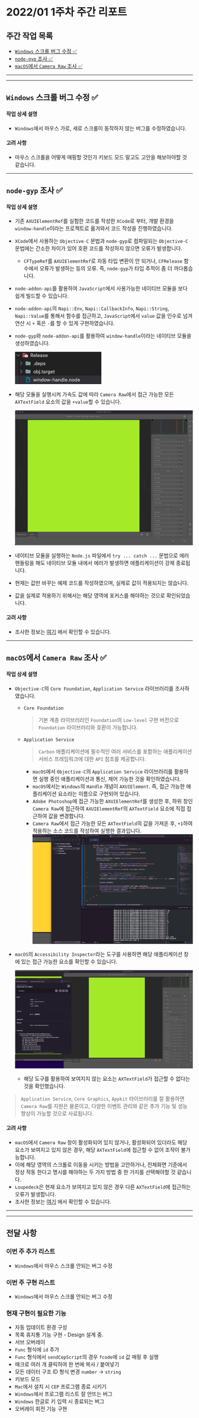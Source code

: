 # 2022/01 1주차 주간 리포트

## 주간 작업 목록

- [`Windows` 스크롤 버그 수정 ✅](#windows-스크롤-버그-수정-)
- [`node-gyp` 조사 ✅](#node-gyp-조사-)
- [`macOS`에서 `Camera Raw` 조사 ✅](#macos에서-camera-raw-조사-)

---

---

## `Windows` 스크롤 버그 수정 ✅

#### 작업 상세 설명

- `Windows`에서 마우스 가로, 세로 스크롤이 동작하지 않는 버그를 수정하였습니다.

#### 고려 사항

- 마우스 스크롤을 어떻게 매핑할 것인가 키보드 모드 말고도 고안을 해보아야할 것 같습니다.

---

## `node-gyp` 조사 ✅

#### 작업 상세 설명

- 기존 `AXUIElementRef`를 실험한 코드를 작성한 `XCode`로 부터, 개발 환경을 `window-handle`이라는 프로젝트로 옮겨와서 코드 작성을 진행하였습니다.
- `XCode`에서 사용하는 `Objective-C` 문법과 `node-gyp`로 컴파일되는 `Objective-C` 문법에는 간소한 차이가 있어 호환 코드를 작성하지 않으면 오류가 발생합니다.
  - `CFTypeRef`를 `AXUIElementRef`로 자동 타입 변환이 안 되거나, `CFRelease` 함수에서 오류가 발생하는 등의 오류. 즉, `node-gyp`가 타입 추적이 좀 더 까다롭습니다.
- `node-addon-api`를 활용하여 `JavaScript`에서 사용가능한 네이티브 모듈을 보다 쉽게 빌드할 수 있습니다.
- `node-addon-api`의 `Napi::Env`, `Napi::CallbackInfo`, `Napi::String`, `Napi::Value`를 통해서 함수를 접근하고, `JavaScript`에서 `value` 값을 인수로 넘겨 연산 시 `+` 혹은 `-`를 할 수 있게 구현하였습니다.
- `node-gyp`와 `node-addon-api`를 활용하여 `window-handle`이라는 네이티브 모듈을 생성하였습니다.

  ![window-handle 네이티브 모듈](./assets/window-handle_네이티브_모듈_생성.png)

- 해당 모듈을 실행시켜 가속도 값에 따라 `Camera Raw`에서 접근 가능한 모든 `AXTextField` 요소의 값을 `+value`할 수 있습니다.

  ![INVAIZ_Studio_Dial_연동](./assets/INVAIZ_Studio_Dial_연동.gif)

- 네이티브 모듈을 실행하는 `Node.js` 파일에서 `try ... catch ...` 문법으로 에러 핸들링을 해도 네이티브 모듈 내에서 에러가 발생하면 애플리케이션이 강제 종료됩니다.

- 현재는 값만 바꾸는 예제 코드를 작성하였으며, 실제로 값이 적용되지는 않습니다.
- 값을 실제로 적용하기 위해서는 해당 영역에 포커스를 해야하는 것으로 확인되었습니다.

#### 고려 사항

- 조사한 정보는 [여기](https://github.com/ghooz1204/weekly-summary/tree/master/research/node-gyp) 에서 확인할 수 있습니다.

---

## `macOS`에서 `Camera Raw` 조사 ✅

#### 작업 상세 설명

- `Objective-C`의 `Core Foundation`, `Application Service` 라이브러리를 조사하였습니다.

  - `Core Foundation`

    > 기본 계층 라이브러리인 `Foundation`의 `Low-level` 구현 버전으로 `Foundation` 라이브러리와 호환이 가능합니다.

  - `Application Service`

    > `Carbon` 애플리케이션에 필수적인 여러 서비스를 포함하는 애플리케이션 서비스 프레임워크에 대한 `API` 참조를 제공합니다.

    - `macOS`에서 `Objective-C`의 `Application Service` 라이브러리를 활용하면 실행 중인 애플리케이션과 통신, 제어 가능한 것을 확인하였습니다.
    - `macOS`에서는 `Windows`의 `Handle` 개념이 `AXUIElement`. 즉, 접근 가능한 애플리케이션 요소라는 이름으로 구현되어 있습니다.
    - `Adobe Photoshop`에 접근 가능한 `AXUIElementRef`를 생성한 후, 하위 창인 `Camera Raw`에 접근하여 `AXUIElementRef`의 `AXTextField` 요소에 직접 접근하여 값을 변경합니다.
    - `Camera Raw`에서 접근 가능한 모든 `AXTextField`의 값을 가져온 후, `+1`하여 적용하는 소스 코드를 작성하여 실행한 결과입니다.
      ![Camera Raw 실험](./assets/Camera_Raw_실험.gif)

- `macOS`의 `Accessibility Inspector`라는 도구를 사용하면 해당 애플리케이션 창에 있는 접근 가능한 요소를 확인할 수 있습니다.

  ![Accessibility Inspector 사용법](./assets/Accessibility_Inspector_사용법.gif)

  - 해당 도구를 활용하여 보여지지 않는 요소는 `AXTextField`가 접근할 수 없다는 것을 확인했습니다.

> `Application Service`, `Core Graphics`, `Appkit` 라이브러리를 잘 활용하면 `Camera Raw`를 지원은 물론이고, 다양한 이벤트 관리와 같은 추가 기능 및 성능 향상이 가능할 것으로 사료됩니다.

#### 고려 사항

- `macOS`에서 `Camera Raw` 창이 활성화되어 있지 않거나, 활성화되어 있더라도 해당 요소가 보여지고 있지 않은 경우, 해당 `AXTextField`에 접근할 수 없어 조작이 불가능합니다.
- 이에 해당 영역의 스크롤로 이동을 시키는 방법을 고안하거나, 전체화면 기준에서 정상 작동 한다고 명시를 해야하는 두 가지 방법 중 한 가지를 선택해야할 것 같습니다.
- `Loupedeck`은 현재 요소가 보여지고 있지 않은 경우 다른 `AXTextField`에 접근하는 오류가 발생합니다.
- 조사한 정보는 [여기](https://github.com/ghooz1204/weekly-summary/tree/master/research/objective-c) 에서 확인할 수 있습니다.

---

---

## 전달 사항

### 이번 주 추가 리스트

- `Windows`에서 마우스 스크롤 안되는 버그 수정

### 이번 주 구현 리스트

- `Windows`에서 마우스 스크롤 안되는 버그 수정

### 현재 구현이 필요한 기능

- 자동 업데이트 환경 구성
- 목록 휴지통 기능 구현 - Design 설계 중.
- 서브 오버레이
- `Func` 형식에 `id` 추가
- `Func` 형식에서 `sendCepScript`의 경우 `fcode`에 `id` 값 매핑 후 실행
- 매크로 여러 개 클릭하여 한 번에 복사 / 붙여넣기
- 모든 데이터 구조 ID 형식 변경 `number` -> `string`
- 키보드 모드
- `Mac`에서 설치 시 `CEP` 프로그램 종료 시키기
- `Windows`에서 프로그램 리스트 잘 안뜨는 버그
- `Windows` 한글로 키 입력 시 종료되는 버그
- 오버레이 회전 기능 구현
